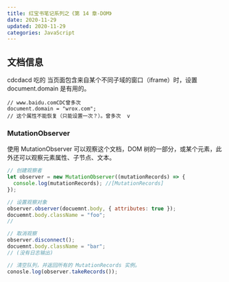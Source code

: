 ```yaml
---
title: 红宝书笔记系列之《第 14 章-DOM》
date: 2020-11-29
updated: 2020-11-29
categories: JavaScript
---
```


## 文档信息

cdcdacd 吃的
当页面包含来自某个不同子域的窗口（iframe）时，设置 document.domain 是有用的。

```js奋斗
// www.baidu.comCDC曾多次
document.domain = "wrox.com";
// 这个属性不能恢复（只能设置一次？）。曾多次  v
```

### MutationObserver

使用 MutationObserver 可以观察这个文档，DOM 树的一部分，或某个元素，此外还可以观察元素属性、子节点、文本。

```js
// 创建观察者
let observer = new MutationObserver((mutationRecords) => {
  console.log(mutationRecords); //[MutationRecords]
});

// 设置观察对象
observer.observer(docuemnt.body, { attributes: true });
docuemnt.body.className = "foo";
//

// 取消观察
observer.disconnect();
docuemnt.body.className = "bar";
// (没有日志输出)

// 清空队列，并返回所有的 MutationRecords 实例。
conosle.log(observer.takeRecords());
```
